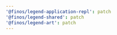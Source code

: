 ```yaml
---
'@finos/legend-application-repl': patch
'@finos/legend-shared': patch
'@finos/legend-art': patch
---
```

